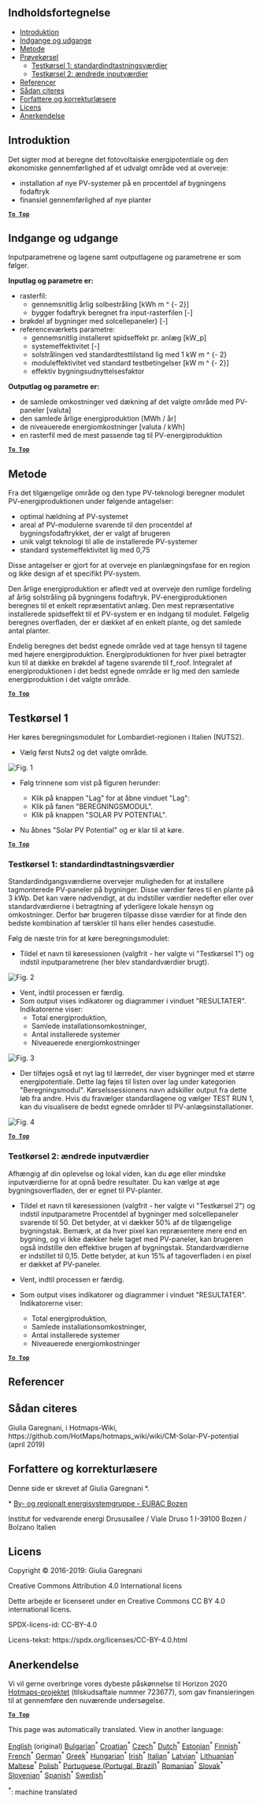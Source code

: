 <h2> Indholdsfortegnelse </h2><ul><li> <a href="#introduction">Introduktion</a> </li><li> <a href="#inputs-and-outputs">Indgange og udgange</a> </li><li> <a href="#method">Metode</a> </li><li> <a href="#sample-run">Prøvekørsel</a> <ul><li> <a href="#test-run-1-default-input-values">Testkørsel 1: standardindtastningsværdier</a> </li><li> <a href="#test-run-2-modified-input-values">Testkørsel 2: ændrede inputværdier</a> </li></ul></li><li> <a href="#references">Referencer</a> </li><li> <a href="#how-to-cite">Sådan citeres</a> </li><li> <a href="#authors-and-reviewers">Forfattere og korrekturlæsere</a> </li><li> <a href="#license">Licens</a> </li><li> <a href="#acknowledgement">Anerkendelse</a> </li></ul><h2> Introduktion </h2><p> Det sigter mod at beregne det fotovoltaiske energipotentiale og den økonomiske gennemførlighed af et udvalgt område ved at overveje: </p><ul><li> installation af nye PV-systemer på en procentdel af bygningens fodaftryk </li><li> finansiel gennemførlighed af nye planter </li></ul><p><ins> <code><strong><a href="#table-of-contents">To Top</a></strong></code> </ins> </p><h2> Indgange og udgange </h2><p> Inputparametrene og lagene samt outputlagene og parametrene er som følger. </p><p> <strong>Inputlag og parametre er:</strong> </p><ul><li> rasterfil: <ul><li> gennemsnitlig årlig solbestråling [kWh m ^ {- 2}] </li><li> bygger fodaftryk beregnet fra input-rasterfilen [-] </li></ul></li><li> brøkdel af bygninger med solcellepaneler} [-] </li><li> referenceværkets parametre: <ul><li> gennemsnitlig installeret spidseffekt pr. anlæg [kW_p] </li><li> systemeffektivitet [-] </li><li> solstrålingen ved standardtesttilstand lig med 1 kW m ^ {- 2} </li><li> moduleffektivitet ved standard testbetingelser [kW m ^ {- 2}] </li><li> effektiv bygningsudnyttelsesfaktor </li></ul></li></ul><p> <strong>Outputlag og parametre er:</strong> </p><ul><li> de samlede omkostninger ved dækning af det valgte område med PV-paneler [valuta] </li><li> den samlede årlige energiproduktion [MWh / år] </li><li> de niveauerede energiomkostninger [valuta / kWh] </li><li> en rasterfil med de mest passende tag til PV-energiproduktion </li></ul><p><ins> <code><strong><a href="#table-of-contents">To Top</a></strong></code> </ins> </p><h2> Metode </h2><p> Fra det tilgængelige område og den type PV-teknologi beregner modulet PV-energiproduktionen under følgende antagelser: </p><ul><li> optimal hældning af PV-systemet </li><li> areal af PV-modulerne svarende til den procentdel af bygningsfodaftrykket, der er valgt af brugeren </li><li> unik valgt teknologi til alle de installerede PV-systemer </li><li> standard systemeffektivitet lig med 0,75 </li></ul><p> Disse antagelser er gjort for at overveje en planlægningsfase for en region og ikke design af et specifikt PV-system. </p><p> Den årlige energiproduktion er afledt ved at overveje den rumlige fordeling af årlig solstråling på bygningens fodaftryk. PV-energiproduktionen beregnes til et enkelt repræsentativt anlæg. Den mest repræsentative installerede spidseffekt til et PV-system er en indgang til modulet. Følgelig beregnes overfladen, der er dækket af en enkelt plante, og det samlede antal planter. </p><p> Endelig beregnes det bedst egnede område ved at tage hensyn til tagene med højere energiproduktion. Energiproduktionen for hver pixel betragter kun til at dække en brøkdel af tagene svarende til f_roof. Integralet af energiproduktionen i det bedst egnede område er lig med den samlede energiproduktion i det valgte område. </p><p><ins> <code><strong><a href="#table-of-contents">To Top</a></strong></code> </ins> </p><h2> Testkørsel 1 </h2><p> Her køres beregningsmodulet for Lombardiet-regionen i Italien (NUTS2). </p><ul><li> Vælg først Nuts2 og det valgte område. </li></ul><p><img alt="Fig. 1" src="https://github.com/HotMaps/hotmaps_wiki/blob/master/Images/cm_solar_PV/default_values_01.png" title="Vælg en region"/></p><ul><li><p> Følg trinnene som vist på figuren herunder: </p><ul><li> Klik på knappen &quot;Lag&quot; for at åbne vinduet &quot;Lag&quot;: </li><li> Klik på fanen &quot;BEREGNINGSMODUL&quot;. </li><li> Klik på knappen &quot;SOLAR PV POTENTIAL&quot;. </li></ul></li><li><p> Nu åbnes &quot;Solar PV Potential&quot; og er klar til at køre. </p></li></ul><p><ins> <code><strong><a href="#table-of-contents">To Top</a></strong></code> </ins> </p><h3> Testkørsel 1: standardindtastningsværdier </h3><p> Standardindgangsværdierne overvejer muligheden for at installere tagmonterede PV-paneler på bygninger. Disse værdier føres til en plante på 3 kWp. Det kan være nødvendigt, at du indstiller værdier nedefter eller over standardværdierne i betragtning af yderligere lokale hensyn og omkostninger. Derfor bør brugeren tilpasse disse værdier for at finde den bedste kombination af tærskler til hans eller hendes casestudie. </p><p> Følg de næste trin for at køre beregningsmodulet: </p><ul><li> Tildel et navn til køresessionen (valgfrit - her valgte vi &quot;Testkørsel 1&quot;) og indstil inputparametrene (her blev standardværdier brugt). </li></ul><p><img alt="Fig. 2" src="https://github.com/HotMaps/hotmaps_wiki/blob/master/Images/cm_solar_PV/default_values_02.png" title="Testkørsel 1 med standardværdier"/></p><ul><li> Vent, indtil processen er færdig. </li><li> Som output vises indikatorer og diagrammer i vinduet &quot;RESULTATER&quot;. Indikatorerne viser: <ul><li> Total energiproduktion, </li><li> Samlede installationsomkostninger, </li><li> Antal installerede systemer </li><li> Niveauerede energiomkostninger </li></ul></li></ul><p><img alt="Fig. 3" src="https://github.com/HotMaps/hotmaps_wiki/blob/master/Images/cm_solar_PV/default_values_03.png" title="Testkørsel 1 fanen INDIKATORER"/></p><ul><li> Der tilføjes også et nyt lag til lærredet, der viser bygninger med et større energipotentiale. Dette lag føjes til listen over lag under kategorien &quot;Beregningsmodul&quot;. Kørselssessionens navn adskiller output fra dette løb fra andre. Hvis du fravælger standardlagene og vælger TEST RUN 1, kan du visualisere de bedst egnede områder til PV-anlægsinstallationer. </li></ul><p><img alt="Fig. 4" src="https://github.com/HotMaps/hotmaps_wiki/blob/master/Images/cm_solar_PV/default_values_03.png" title="Testkørsel 1 Beregningsmodul LAYERS"/></p><p><ins> <code><strong><a href="#table-of-contents">To Top</a></strong></code> </ins> </p><h3> Testkørsel 2: ændrede inputværdier </h3><p> Afhængig af din oplevelse og lokal viden, kan du øge eller mindske inputværdierne for at opnå bedre resultater. Du kan vælge at øge bygningsoverfladen, der er egnet til PV-planter. </p><ul><li><p> Tildel et navn til køresessionen (valgfrit - her valgte vi &quot;Testkørsel 2&quot;) og indstil inputparametre Procentdel af bygninger med solcellepaneler svarende til 50. Det betyder, at vi dækker 50% af de tilgængelige bygningstak. Bemærk, at da hver pixel kan repræsentere mere end en bygning, og vi ikke dækker hele taget med PV-paneler, kan brugeren også indstille den effektive brugen af bygningstak. Standardværdierne er indstillet til 0,15. Dette betyder, at kun 15% af tagoverfladen i en pixel er dækket af PV-paneler. </p></li><li><p> Vent, indtil processen er færdig. </p></li><li><p> Som output vises indikatorer og diagrammer i vinduet &quot;RESULTATER&quot;. Indikatorerne viser: </p><ul><li> Total energiproduktion, </li><li> Samlede installationsomkostninger, </li><li> Antal installerede systemer </li><li> Niveauerede energiomkostninger </li></ul></li></ul><p><ins> <code><strong><a href="#table-of-contents">To Top</a></strong></code> </ins> </p><h2> Referencer </h2><h2> Sådan citeres </h2><p> Giulia Garegnani, i Hotmaps-Wiki, https://github.com/HotMaps/hotmaps_wiki/wiki/CM-Solar-PV-potential (april 2019) </p><h2> Forfattere og korrekturlæsere </h2><p> Denne side er skrevet af Giulia Garegnani *. </p><p> * <a href="http://www.eurac.edu/en/research/technologies/renewableenergy/researchfields/Pages/Energy-strategies-and-planning.aspx">By- og regionalt energisystemgruppe - EURAC Bozen</a> </p><p> Institut for vedvarende energi Drususallee / Viale Druso 1 I-39100 Bozen / Bolzano Italien </p><h2> Licens </h2><p> Copyright © 2016-2019: Giulia Garegnani </p><p> Creative Commons Attribution 4.0 International licens </p><p> Dette arbejde er licenseret under en Creative Commons CC BY 4.0 international licens. </p><p> SPDX-licens-id: CC-BY-4.0 </p><p> Licens-tekst: https://spdx.org/licenses/CC-BY-4.0.html </p><h2> Anerkendelse </h2><p> Vi vil gerne overbringe vores dybeste påskønnelse til Horizon 2020 <a href="https://www.hotmaps-project.eu">Hotmaps-projektet</a> (tilskudsaftale nummer 723677), som gav finansieringen til at gennemføre den nuværende undersøgelse. </p><p><ins> <code><strong><a href="#table-of-contents">To Top</a></strong></code> </ins> </p>

This page was automatically translated. View in another language:

[English](../en/CM-Solar-thermal-and-PV-potential.md) (original) [Bulgarian](../bg/CM-Solar-thermal-and-PV-potential.md)<sup>\*</sup> [Croatian](../hr/CM-Solar-thermal-and-PV-potential.md)<sup>\*</sup> [Czech](../cs/CM-Solar-thermal-and-PV-potential.md)<sup>\*</sup>  [Dutch](../nl/CM-Solar-thermal-and-PV-potential.md)<sup>\*</sup> [Estonian](../et/CM-Solar-thermal-and-PV-potential.md)<sup>\*</sup> [Finnish](../fi/CM-Solar-thermal-and-PV-potential.md)<sup>\*</sup> [French](../fr/CM-Solar-thermal-and-PV-potential.md)<sup>\*</sup> [German](../de/CM-Solar-thermal-and-PV-potential.md)<sup>\*</sup> [Greek](../el/CM-Solar-thermal-and-PV-potential.md)<sup>\*</sup> [Hungarian](../hu/CM-Solar-thermal-and-PV-potential.md)<sup>\*</sup> [Irish](../ga/CM-Solar-thermal-and-PV-potential.md)<sup>\*</sup> [Italian](../it/CM-Solar-thermal-and-PV-potential.md)<sup>\*</sup> [Latvian](../lv/CM-Solar-thermal-and-PV-potential.md)<sup>\*</sup> [Lithuanian](../lt/CM-Solar-thermal-and-PV-potential.md)<sup>\*</sup> [Maltese](../mt/CM-Solar-thermal-and-PV-potential.md)<sup>\*</sup> [Polish](../pl/CM-Solar-thermal-and-PV-potential.md)<sup>\*</sup> [Portuguese (Portugal, Brazil)](../pt/CM-Solar-thermal-and-PV-potential.md)<sup>\*</sup> [Romanian](../ro/CM-Solar-thermal-and-PV-potential.md)<sup>\*</sup> [Slovak](../sk/CM-Solar-thermal-and-PV-potential.md)<sup>\*</sup> [Slovenian](../sl/CM-Solar-thermal-and-PV-potential.md)<sup>\*</sup> [Spanish](../es/CM-Solar-thermal-and-PV-potential.md)<sup>\*</sup> [Swedish](../sv/CM-Solar-thermal-and-PV-potential.md)<sup>\*</sup> 

<sup>\*</sup>: machine translated

